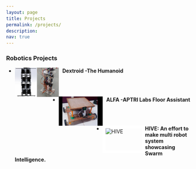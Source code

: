 ```yaml
---
layout: page
title: Projects
permalink: /projects/
description: 
nav: true
---
```


### Robotics Projects

<ul class="posts">
	<li>
		<a href="{{ site.baseurl }}/projects/dextroid/" style="text-decoration:none;">
		<img src="../assets/img/dextroid2.png" alt="Dextroid -The Humanoid" style="float:left;width:120px;height:80px;border-color: white">
    <p> 
				<b>
				   &nbsp;&nbsp; Dextroid -The Humanoid
				</b>
			</p>
		</a>
	</li>
	<br/>
  <br/>
	<li>
		<a href="{{ site.baseurl }}/projects/alfa/" style="text-decoration:none;">
		<img src="../assets/img/alfa3.jpg" alt="ALFA" style="float:left;width:120px;height:80px;border-color: white">
			<p>
				<b>
			  	&nbsp;&nbsp; ALFA -APTRI Labs Floor Assistant
				</b>
			</p>
		</a>
	</li>	
	<br/>
  <br/>
  <li>
		<a href="{{ site.baseurl }}/projects/3_project/" style="text-decoration:none;">
		<img src="../assets/img/hive-1.jpg" alt="HIVE" style="float:left;width:100px;height:60px;border-color: white" border="8">
			<p>
				<b>
				HIVE: An effort to make multi robot system showcasing Swarm Intelligence.
				</b>
			</p>
		</a>
	</li>
</ul>
	
<!--div class="projects grid">

  {% assign sorted_projects = site.projects | sort: "importance" %}
  {% for project in sorted_projects %}
  <div class="grid-item">
    {% if project.redirect %}
    <a href="{{ project.redirect }}" target="_blank">
    {% else %}
    <a href="{{ project.url | relative_url }}">
    {% endif %}
      <div class="card hoverable">
        {% if project.img %}
        <img src="{{ project.img | relative_url }}" alt="project thumbnail">
        {% endif %}
        <div class="card-body">
          <h2 class="card-title text-lowercase">{{ project.title }}</h2>
          <p class="card-text">{{ project.description }}</p>
          <div class="row ml-1 mr-1 p-0">
            {% if project.github %}
            <div class="github-icon">
              <div class="icon" data-toggle="tooltip" title="Code Repository">
                <a href="{{ project.github }}" target="_blank"><i class="fab fa-github gh-icon"></i></a>
              </div>
              {% if project.github_stars %}
              <span class="stars" data-toggle="tooltip" title="GitHub Stars">
                <i class="fas fa-star"></i>
                <span id="{{ project.github_stars }}-stars"></span>
              </span>
              {% endif %}
            </div>
            {% endif %}
          </div>
        </div>
      </div>
    </a>
  </div>
{% endfor %}

</div-->
